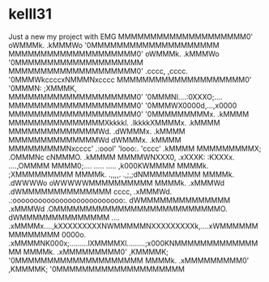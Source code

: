 # kelll31
Just a new my project with EMG
MMMMMMMMMMMMMMMMMMMM0'    oWMMMk.    .kMMMWo    '0MMMMMMMMMMMMMMMMMMMM
MMMMMMMMMMMMMMMMMMMM0'    oWMMMk.    .kMMMWo    '0MMMMMMMMMMMMMMMMMMMM
MMMMMMMMMMMMMMMMMMMM0'    .cccc,      ,cccc.    '0MMMWkccccxNMMMNxcccc
MMMMMMMMMMMMMMMMMMMM0'                          '0MMMN:    ;XMMMK,    
MMMMMMMMMMMMMMMMMMMM0'                          '0MMMNl....:0XXXO;....
MMMMMMMMMMMMMMMMMMMM0'                          '0MMMWX0000d,...,x0000
MMMMMMMMMMMMMMMMMMMM0'                          '0MMMMMMMMMx.   .kMMMM
MMMMMMMMMMMMMMMXkkkkl.                          .lkkkkXMMMMx.   .kMMMM
MMMMMMMMMMMMMMWd.                                    .dWMMMx.   .kMMMM
MMMMMMMMMMMMMMWd                                      dWMMMx.   .kMMMM
MMMMMMMMMNxcccc'    .:oool'                'looo:.    'cccc'    .kMMMM
MMMMMMMMMX;         .OMMMNc                cNMMMO.              .kMMMM
MMMMWNXXX0,         .xXXXK:                :KXXXx.          ....,OMMMM
MMMM0;....           .....                  .....          ,k000KWMMMM
MMMMk.                                                     ;XMMMMMMMMM
MMMMk.    .,,,,.                                      .,;,;dNMMMMMMMMM
MMMMk.   .dWWWWo                                      oWWWWWMMMMMMMMMM
MMMMk.   .xMMMWd                                     .dWMMMMMMMMMMMMMM
cccc,    .xMMMWd.   .:oooooooooooooooooooooooooo:.    dWMMMMMMMMMMMMMM
         .xMMMWd    .OMMMMMMMMMMMMMMMMMMMMMMMMMMO.    dWMMMMMMMMMMMMMM
....     .xMMMMx....,kXXXXXXXXXNWMMMMMNXXXXXXXXXk,....xWMMMMMMMMMMMMMM
0000o.   .xMMMMNK000x;.........lXMMMMXl.........;x000KNMMMMMMMMMMMMMMM
MMMMk.   .xMMMMMMMMM0'         ,KMMMMK;         '0MMMMMMMMMMMMMMMMMMMM
MMMMk.   .xMMMMMMMMM0'         ,KMMMMK;         '0MMMMMMMMMMMMMMMMMMMM
